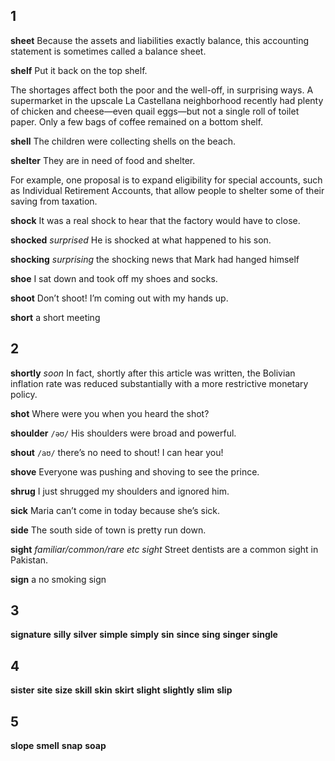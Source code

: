 ## 1
**sheet** 
Because the assets and liabilities exactly balance, this accounting statement is sometimes called a balance sheet.

**shelf** 
Put it back on the top shelf.

The shortages affect both the poor and the well-off, in surprising ways. A supermarket in the upscale La Castellana neighborhood recently had plenty of chicken and cheese—even quail eggs—but not a single roll of toilet paper. Only a few bags of coffee remained on a bottom shelf.

**shell** 
The children were collecting shells on the beach.

**shelter** 
They are in need of food and shelter.

For example, one proposal is to expand eligibility for special accounts, such as Individual Retirement Accounts, that allow people to shelter some of their saving from taxation.

**shock** 
It was a real shock to hear that the factory would have to close.

**shocked** 
*surprised*
He is shocked at what happened to his son.

**shocking** 
*surprising*
the shocking news that Mark had hanged himself

**shoe** 
I sat down and took off my shoes and socks.

**shoot** 
Don’t shoot! I’m coming out with my hands up.

**short** 
a short meeting

## 2
**shortly** 
*soon*
In fact, shortly after this article was written, the Bolivian inflation rate was reduced substantially with a more restrictive monetary policy.

**shot** 
Where were you when you heard the shot?

**shoulder** 
`/əʊ/`
His shoulders were broad and powerful.

**shout** 
`/aʊ/`
there’s no need to shout! I can hear you!

**shove** 
Everyone was pushing and shoving to see the prince.

**shrug** 
I just shrugged my shoulders and ignored him.

**sick** 
Maria can’t come in today because she’s sick.

**side** 
The south side of town is pretty run down.

**sight** 
*familiar/common/rare etc sight*
Street dentists are a common sight in Pakistan.

**sign** 
a no smoking sign

## 3
**signature** 
**silly** 
**silver** 
**simple** 
**simply** 
**sin** 
**since** 
**sing** 
**singer** 
**single** 

## 4
**sister** 
**site** 
**size** 
**skill** 
**skin** 
**skirt** 
**slight** 
**slightly** 
**slim** 
**slip** 

## 5
**slope** 
**smell** 
**snap** 
**soap** 